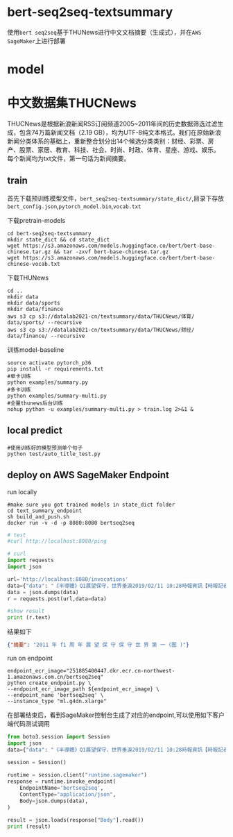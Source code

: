 # bert-seq2seq-textsummary

使用`bert seq2seq`基于THUNews进行中文文档摘要（生成式），并在`AWS SageMaker`上进行部署

# model

# 中文数据集THUCNews
THUCNews是根据新浪新闻RSS订阅频道2005~2011年间的历史数据筛选过滤生成，包含74万篇新闻文档（2.19 GB），均为UTF-8纯文本格式。我们在原始新浪新闻分类体系的基础上，重新整合划分出14个候选分类类别：财经、彩票、房产、股票、家居、教育、科技、社会、时尚、时政、体育、星座、游戏、娱乐。
每个新闻均为txt文件，第一句话为新闻摘要。

## train

首先下载预训练模型文件，`bert_seq2seq-textsummary/state_dict/`,目录下存放`bert_config.json`,`pytorch_model.bin`,`vocab.txt`


下载pretrain-models
~~~
cd bert-seq2seq-textsummary
mkdir state_dict && cd state_dict
wget https://s3.amazonaws.com/models.huggingface.co/bert/bert-base-chinese.tar.gz && tar -zxvf bert-base-chinese.tar.gz
wget https://s3.amazonaws.com/models.huggingface.co/bert/bert-base-chinese-vocab.txt
~~~

下载THUNews
~~~
cd ..
mkdir data
mkdir data/sports
mkdir data/finance
aws s3 cp s3://datalab2021-cn/textsummary/data/THUCNews/体育/ data/sports/ --recursive
aws s3 cp s3://datalab2021-cn/textsummary/data/THUCNews/财经/ data/finance/ --recursive
~~~

训练model-baseline
~~~
source activate pytorch_p36
pip install -r requirements.txt
#单卡训练
python examples/summary.py
#多卡训练
python examples/summary-multi.py
#全量thunews后台训练
nohup python -u examples/summary-multi.py > train.log 2>&1 &
~~~

## local predict
~~~
#使用训练好的模型预测单个句子
python test/auto_title_test.py 
~~~

## deploy on AWS SageMaker Endpoint

run locally
~~~
#make sure you got trained models in state_dict folder
cd text_summary_endpoint
sh build_and_push.sh
docker run -v -d -p 8080:8080 bertseq2seq
~~~

```python
# test 
#curl http://localhost:8080/ping 

# curl
import requests
import json

url='http://localhost:8080/invocations'
data={"data": "《半導體》Q1展望保守，世界垂淚2019/02/11 10:28時報資訊【時報記者沈培華台北報導】世界先進 (5347) 去年營運創歷史新高，每股純益達3.72元。但對今年首季展望保守，預計營收將比上季高點減近一成。世界先進於封關前股價拉高，今早則是開平走低。世界先進於年前台股封關後舉行法說會公布財報。公司去年營運表現亮麗，營收與獲利同創歷史新高紀錄。2018年全年營收289.28億元，年增16.1%，毛利率35.2%，拉升3.2個百分點，稅後淨利61.66億元，年增36.9%，營收與獲利同創歷史新高，每股純益3.72元。董事會通過去年度擬配發現金股利3.2元。展望第一季，受到客戶進入庫存調整，公司預期，本季營收估在67億至71億元，將季減8%至13%，毛利率將約34.5%至36.5%。此外，因應客戶需求，世界先進決定斥資2.36億美元，收購格芯新加坡8吋晶圓廠。世界先進於年前宣布，將購買格芯位於新加坡Tampines的8吋晶圓3E廠房、廠務設施、機器設備及微機電(MEMS)智財權與業務，交易總金額2.36億美元，交割日訂108年12月31日。格芯晶圓3E廠現有月產能3.5萬片8吋晶圓，世界先進每年將可增加超過40萬片8吋晶圓產能，增進公司明年起業績成長動能。TOP關閉"}
data = json.dumps(data)
r = requests.post(url,data=data)

#show result
print (r.text)
```

结果如下
```json
{"摘要": "2011 年 f1 周 年 展 望 保 守 保 守 世 界 第 一 (图 )"}
```

run on endpoint

```shell script
endpoint_ecr_image="251885400447.dkr.ecr.cn-northwest-1.amazonaws.com.cn/bertseq2seq"
python create_endpoint.py \
--endpoint_ecr_image_path ${endpoint_ecr_image} \
--endpoint_name 'bertseq2seq' \
--instance_type "ml.g4dn.xlarge"
```

在部署结束后，看到SageMaker控制台生成了对应的endpoint,可以使用如下客户端代码测试调用
```python
from boto3.session import Session
import json
data={"data": "《半導體》Q1展望保守，世界垂淚2019/02/11 10:28時報資訊【時報記者沈培華台北報導】世界先進 (5347) 去年營運創歷史新高，每股純益達3.72元。但對今年首季展望保守，預計營收將比上季高點減近一成。世界先進於封關前股價拉高，今早則是開平走低。世界先進於年前台股封關後舉行法說會公布財報。公司去年營運表現亮麗，營收與獲利同創歷史新高紀錄。2018年全年營收289.28億元，年增16.1%，毛利率35.2%，拉升3.2個百分點，稅後淨利61.66億元，年增36.9%，營收與獲利同創歷史新高，每股純益3.72元。董事會通過去年度擬配發現金股利3.2元。展望第一季，受到客戶進入庫存調整，公司預期，本季營收估在67億至71億元，將季減8%至13%，毛利率將約34.5%至36.5%。此外，因應客戶需求，世界先進決定斥資2.36億美元，收購格芯新加坡8吋晶圓廠。世界先進於年前宣布，將購買格芯位於新加坡Tampines的8吋晶圓3E廠房、廠務設施、機器設備及微機電(MEMS)智財權與業務，交易總金額2.36億美元，交割日訂108年12月31日。格芯晶圓3E廠現有月產能3.5萬片8吋晶圓，世界先進每年將可增加超過40萬片8吋晶圓產能，增進公司明年起業績成長動能。TOP關閉"}

session = Session()
    
runtime = session.client("runtime.sagemaker")
response = runtime.invoke_endpoint(
    EndpointName='bertseq2seq',
    ContentType="application/json",
    Body=json.dumps(data),
)

result = json.loads(response["Body"].read())
print (result)
```



